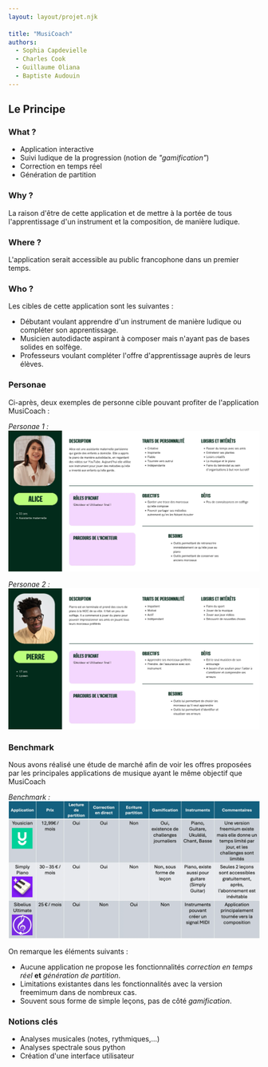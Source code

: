 ```yaml
---
layout: layout/projet.njk

title: "MusiCoach"
authors:
  - Sophia Capdevielle
  - Charles Cook
  - Guillaume Oliana
  - Baptiste Audouin
---
```



## Le Principe

### What ?
+ Application interactive
+ Suivi ludique de la progression (notion de *"gamification"*)
+ Correction en temps réel
+ Génération de partition

### Why ?
La raison d'être de cette application et de mettre à la portée de tous l'apprentissage d'un instrument et la composition, de manière ludique. 

### Where ?
L'application serait accessible au public francophone dans un premier temps.

### Who ?
Les cibles de cette application sont les suivantes : 
+ Débutant voulant apprendre d'un instrument de manière ludique ou compléter son apprentissage.
+ Musicien autodidacte aspirant à composer mais n'ayant pas de bases solides en solfège. 
+ Professeurs voulant compléter l'offre d'apprentissage auprès de leurs élèves.

### Personae 
Ci-après, deux exemples de personne cible pouvant profiter de l'application MusiCoach :

*Personae 1 :*
![Personae 1](<Images/Personae 1.webp>)

*Personae 2 :*
![Personae 2](<Images/Personae 2.webp>)

### Benchmark 
Nous avons réalisé une étude de marché afin de voir les offres proposées par les principales applications de musique ayant le même objectif que MusiCoach

*Benchmark :*
![Benchmark](Images/Benchmark.webp)

On remarque les éléments suivants : 
+ Aucune application ne propose les fonctionnalités *correction en temps réel* **et** *génération de partition*.
+ Limitations existantes dans les fonctionnalités avec la version freemimum  dans de nombreux cas.
+ Souvent sous forme de simple leçons, pas de côté *gamification*.

### Notions clés 
* Analyses musicales (notes, rythmiques,...)
* Analyses spectrale sous python
* Création d'une interface utilisateur

